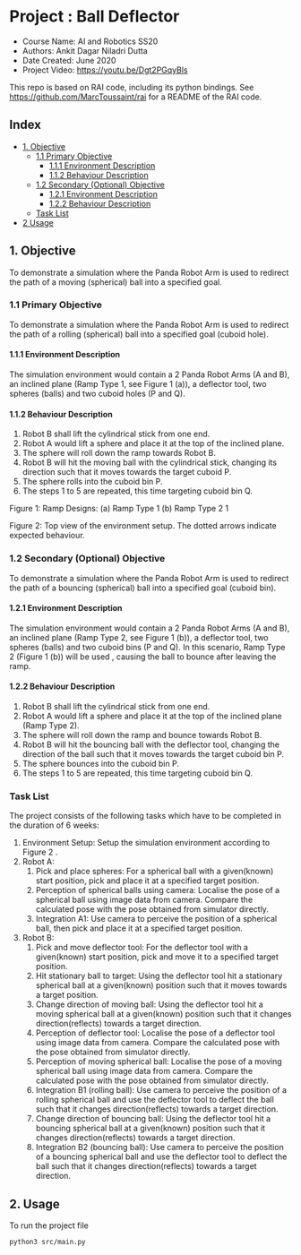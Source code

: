 # Project : Ball Deflector

* Course Name: AI and Robotics SS20
* Authors: Ankit Dagar Niladri Dutta
* Date Created: June 2020
* Project Video: https://youtu.be/Dgt2PGqyBls

This repo is based on RAI code, including its python bindings. See https://github.com/MarcToussaint/rai for a README of the RAI code.


## Index
  * [1. Objective](#1-objective)
    + [1.1 Primary Objective](#11-primary-objective)
      - [1.1.1 Environment Description](#111-environment-description)
      - [1.1.2 Behaviour Description](#112-behaviour-description)
    + [1.2 Secondary (Optional) Objective](#12-secondary--optional--objective)
      - [1.2.1 Environment Description](#121-environment-description)
      - [1.2.2 Behaviour Description](#122-behaviour-description)
    + [Task List](#task-list)
  * [2 Usage](#2-usage)

## 1. Objective
To demonstrate a simulation where the Panda Robot Arm is used to redirect the path of a moving (spherical) ball into a specified goal.
### 1.1 Primary Objective
To demonstrate a simulation where the Panda Robot Arm is used to redirect the path of a rolling (spherical) ball into a specified goal (cuboid hole).
#### 1.1.1 Environment Description
The simulation environment would contain a 2 Panda Robot Arms (A and B), an inclined plane (Ramp Type 1, see Figure 1 (a)), a deflector tool, two spheres (balls) and two cuboid holes (P and Q).
#### 1.1.2 Behaviour Description
1. Robot B shall lift the cylindrical stick from one end.
2. Robot A would lift a sphere and place it at the top of the inclined plane.
3. The sphere will roll down the ramp towards Robot B.
4. Robot B will hit the moving ball with the cylindrical stick, changing its direction such that it moves towards the target cuboid P.
5. The sphere rolls into the cuboid bin P.
6. The steps 1 to 5 are repeated, this time targeting cuboid bin Q.

Figure 1: Ramp Designs: (a) Ramp Type 1 (b) Ramp Type 2
 1

Figure 2: Top view of the environment setup. The dotted arrows indicate expected behaviour.
### 1.2 Secondary (Optional) Objective
To demonstrate a simulation where the Panda Robot Arm is used to redirect the path of a bouncing (spherical) ball into a specified goal (cuboid bin).
#### 1.2.1 Environment Description
The simulation environment would contain a 2 Panda Robot Arms (A and B), an inclined plane (Ramp Type 2, see Figure 1 (b)), a deflector tool, two spheres (balls) and two cuboid bins (P and Q).
In this scenario, Ramp Type 2 (Figure 1 (b)) will be used , causing the ball to bounce after leaving the ramp.
#### 1.2.2 Behaviour Description
1. Robot B shall lift the cylindrical stick from one end.
1. Robot A would lift a sphere and place it at the top of the inclined plane (Ramp Type 2).
1. The sphere will roll down the ramp and bounce towards Robot B.
1. Robot B will hit the bouncing ball with the deflector tool, changing the direction of the ball such that it moves towards the target cuboid bin P.
1. The sphere bounces into the cuboid bin P.
1. The steps 1 to 5 are repeated, this time targeting cuboid bin Q.


### Task List
The project consists of the following tasks which have to be completed in the duration of 6 weeks:
1. Environment Setup:
Setup the simulation environment according to Figure 2 .
1. Robot A:
    1. Pick and place spheres: For a spherical ball with a given(known) start position, pick and place it
at a specified target position.
    1. Perception of spherical balls using camera: Localise the pose of a spherical ball using image data from camera. Compare the calculated pose with the pose obtained from simulator directly.
    1. Integration A1: Use camera to perceive the position of a spherical ball, then pick and place it at a specified target position.
1. Robot B:
    1. Pick and move deflector tool: For the deflector tool with a given(known) start position, pick and
move it to a specified target position.
    1. Hit stationary ball to target: Using the deflector tool hit a stationary spherical ball at a given(known) position such that it moves towards a target position.
    1. Change direction of moving ball: Using the deflector tool hit a moving spherical ball at a given(known) position such that it changes direction(reflects) towards a target direction.
    1. Perception of deflector tool: Localise the pose of a deflector tool using image data from camera. Compare the calculated pose with the pose obtained from simulator directly.
    1. Perception of moving spherical ball: Localise the pose of a moving spherical ball using image data from camera. Compare the calculated pose with the pose obtained from simulator directly.
    1. Integration B1 (rolling ball): Use camera to perceive the position of a rolling spherical ball and use the deflector tool to deflect the ball such that it changes direction(reflects) towards a target direction.
    1. Change direction of bouncing ball: Using the deflector tool hit a bouncing spherical ball at a given(known) position such that it changes direction(reflects) towards a target direction.
    1. Integration B2 (bouncing ball): Use camera to perceive the position of a bouncing spherical ball and use the deflector tool to deflect the ball such that it changes direction(reflects) towards a target direction.


## 2. Usage
To run the project file
```bash
python3 src/main.py
```
